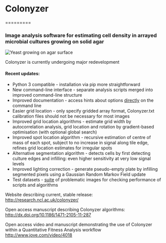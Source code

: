 # Colonyzer
=========

### Image analysis software for estimating cell density in arrayed microbial cultures growing on solid agar

![Yeast growing on agar surface](http://farm6.staticflickr.com/5310/5658435523_c2e43729f1_b.jpg "Yeast on agar")

Colonyzer is currently undergoing major redevelopment

#### Recent updates:

* Python 3 compatible - installation via pip more straightforward
* New command-line interface - separate analysis scripts merged into improved command-line structure
* Improved documentation - access hints about options [directly](CommandLine.md) on the command line
* Easier grid location - only specify gridded array format, Colonyzer.txt calibration files should not be necessary for most images
* Improved grid location algorithms - estimate grid width by autocorrelation analysis, grid location and rotation by gradient-based optimisation (with optional global search)
* Improved spot location algorithm - recursive estimation of centre of mass of each spot, subject to no increase in signal along tile edge, refines grid location estimates for irregular spots
* Alternative segmentation algorithm - detects cells by first detecting culture edges and infilling: even higher sensitivity at very low signal levels
* Improved lighting correction - generate pseudo-empty plate by infilling segmented pixels using a Gaussian Random Markov Field update
* Test datasets - [suite](Auxiliary/Data) of problematic images for checking performance of scripts and algorithms

Website describing current, stable release:
http://research.ncl.ac.uk/colonyzer/

Open access manuscript describing Colonyzer algorithms:
http://dx.doi.org/10.1186/1471-2105-11-287

Open access video and manuscript demonstrating the use of Colonyzer within a Quantitative Fitness Analysis workflow
http://www.jove.com/video/4018
